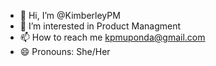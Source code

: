 - 👋 Hi, I’m @KimberleyPM
- 👀 I’m interested in Product Managment
- 📫 How to reach me kpmuponda@gmail.com
- 😄 Pronouns: She/Her

<!---
KimberleyPM/KimberleyPM is a ✨ special ✨ repository because its `README.md` (this file) appears on your GitHub profile.
You can click the Preview link to take a look at your changes.
--->
